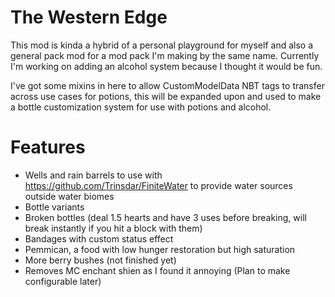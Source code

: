 # The Western Edge
This mod is kinda a hybrid of a personal playground for myself and also a general pack mod for a mod pack I'm making by the same name. Currently I'm working on adding an alcohol system because I thought it would be fun.

I've got some mixins in here to allow CustomModelData NBT tags to transfer across use cases for potions, this will be expanded upon and used to make a bottle customization system for use with potions and alcohol.
# Features
- Wells and rain barrels to use with https://github.com/Trinsdar/FiniteWater to provide water sources outside water biomes
- Bottle variants
- Broken bottles (deal 1.5 hearts and have 3 uses before breaking, will break instantly if you hit a block with them)
- Bandages with custom status effect
- Pemmican, a food with low hunger restoration but high saturation
- More berry bushes (not finished yet)
- Removes MC enchant shien as I found it annoying (Plan to make configurable later)
